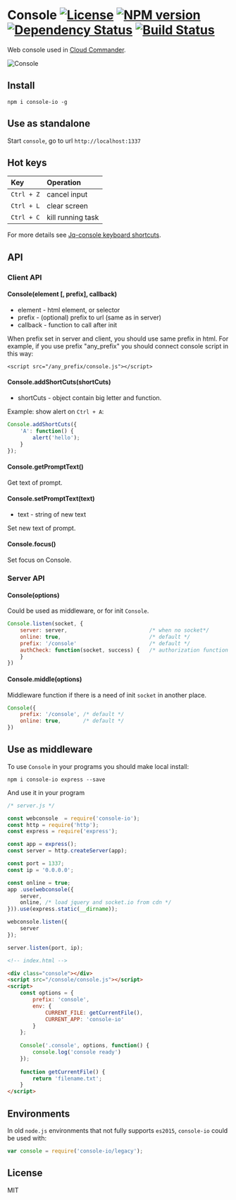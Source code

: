 Console [![License][LicenseIMGURL]][LicenseURL] [![NPM version][NPMIMGURL]][NPMURL] [![Dependency Status][DependencyStatusIMGURL]][DependencyStatusURL] [![Build Status][BuildStatusIMGURL]][BuildStatusURL]
=======
[NPMIMGURL]:                https://img.shields.io/npm/v/console-io.svg?style=flat
[BuildStatusIMGURL]:        https://img.shields.io/travis/cloudcmd/console/master.svg?style=flat
[DependencyStatusIMGURL]:   https://img.shields.io/gemnasium/cloudcmd/console.svg?style=flat
[LicenseIMGURL]:            https://img.shields.io/badge/license-MIT-317BF9.svg?style=flat
[NPM_INFO_IMG]:             https://nodei.co/npm/cloudcmd.png
[NPMURL]:                   https://npmjs.org/package/cloudcmd "npm"
[BuildStatusURL]:           https://travis-ci.org/cloudcmd/console  "Build Status"
[DependencyStatusURL]:      https://gemnasium.com/cloudcmd/console "Dependency Status"
[LicenseURL]:               https://tldrlegal.com/license/mit-license "MIT License"

Web console used in [Cloud Commander](http://cloudcmd.io).

![Console](https://raw.githubusercontent.com/cloudcmd/console/master/img/console.png "Console")

## Install

`npm i console-io -g`

## Use as standalone

Start `console`, go to url `http://localhost:1337`

## Hot keys

|Key                    |Operation
|:----------------------|:--------------------------------------------
| `Ctrl + Z`            | cancel input
| `Ctrl + L`            | clear screen
| `Ctrl + C`            | kill running task

For more details see [Jq-console keyboard shortcuts](https://github.com/replit/jq-console#default-key-config).

## API

### Client API

#### Console(element [, prefix], callback)

- element   - html element, or selector
- prefix    - (optional) prefix to url (same as in server)
- callback  - function to call after init

When prefix set in server and client, you should use same prefix in html.
For example, if you use prefix "any_prefix" you should connect
console script in this way:

`<script src="/any_prefix/console.js"></script>`

#### Console.addShortCuts(shortCuts)

- shortCuts - object contain big letter and function.

Example: show alert on `Ctrl + A`:

```js
Console.addShortCuts({
    'A': function() {
        alert('hello');
    }
});
```

#### Console.getPromptText()

Get text of prompt.

#### Console.setPromptText(text)

- text - string of new text

Set new text of prompt.

#### Console.focus()

Set focus on Console.

### Server API

#### Console(options)

Could be used as middleware, or for init `Console`.

```js
Console.listen(socket, {
    server: server,                          /* when no socket*/
    online: true,                            /* default */
    prefix: '/console'                       /* default */
    authCheck: function(socket, success) {   /* authorization function */
    }
})
```

#### Console.middle(options)

Middleware function if there is a need of init `socket` in another place.

```js
Console({
    prefix: '/console', /* default */
    online: true,       /* default */
})
```

## Use as middleware

To use `Console` in your programs you should make local install:

`npm i console-io express --save`

And use it in your program

```js
/* server.js */

const webconsole  = require('console-io');
const http = require('http');
const express = require('express');

const app = express();
const server = http.createServer(app);

const port = 1337;
const ip = '0.0.0.0';

const online = true;
app .use(webconsole({
    server,
    online, /* load jquery and socket.io from cdn */
})).use(express.static(__dirname));

webconsole.listen({
    server
});

server.listen(port, ip);
```

```html
<!-- index.html -->

<div class="console"></div>
<script src="/console/console.js"></script>
<script>
    const options = {
        prefix: 'console',
        env: {
            CURRENT_FILE: getCurrentFile(),
            CURRENT_APP: 'console-io'
        }
    };
    
    Console('.console', options, function() {
        console.log('console ready')
    });
    
    function getCurrentFile() {
        return 'filename.txt';
    }
</script>
```
## Environments

In old `node.js` environments that not fully supports `es2015`, `console-io` could be used with:

```js
var console = require('console-io/legacy');
```

## License

MIT


